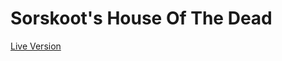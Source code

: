 Sorskoot's House Of The Dead
============================

[Live Version](https://sorskoot.github.io/HouseOfTheDead/)